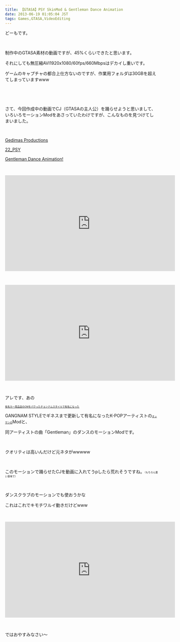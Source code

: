 ```yaml
---
title: 【GTASA】PSY SkinMod & Gentleman Dance Animation
date: 2013-06-19 01:05:04 JST
tags: Games,GTASA,VideoEditing
---
```

<p>どーもです。</p>
<p>&nbsp;</p>
<p>制作中のGTASA素材の動画ですが、45%くらいできたと思います。</p>
<p>それにしても無圧縮AVI1920x1080/60fps/660Mbpsはデカイし重いです。</p>
<p>ゲームのキャプチャの都合上仕方ないのですが、作業用フォルダは30GBを超えてしまっていますwww</p>
<p>&nbsp;</p>
<p>&nbsp;</p>
<p>さて、今回作成中の動画でCJ（GTASAの主人公）を踊らせようと思いまして、いろいろモーションModをあさっていたわけですが、こんなものを見つけてしまいました。</p>
<p>&nbsp;</p>
<p><a href="http://gedimods.blogspot.jp/">Gedimas Productions</a></p>
<p><a href="http://gedimods.blogspot.jp/2013/04/22psy.html">22_PSY</a></p>
<p><a href="http://gedimods.blogspot.jp/2013/04/gentleman-dance-animation.html">Gentleman Dance Animation!</a></p>
<p>&nbsp;</p>
<div class="video"><iframe width="560" height="315" src="http://www.youtube.com/embed/yu3NtonI2Ik?rel=0" frameborder="0" allowfullscreen></iframe></div>
<p>&nbsp;</p>
<div class="video"><iframe width="560" height="315" src="http://www.youtube.com/embed/J9KaLXMom2A?rel=0" frameborder="0" allowfullscreen></iframe></div>
<p>&nbsp;</p>
<p>アレです、あの</p>
<p><del><span style="font-size:8px;">有名カー用品店のCMをパクったチョンナムスタイルで有名になった</span></del></p>
<p>GANGNAM STYLEでギネスまで更新して有名になったK-POPアーティストの<del><span style="font-size:8px;">オッサンの</span></del>Modと、</p>
<p>同アーティストの曲「Gentleman」のダンスのモーションModです。</p>
<p>&nbsp;</p>
<p>クオリティは高いんだけど元ネタがwwwww</p>
<p>&nbsp;</p>
<p>このモーションで踊らせたCJを動画に入れてうpしたら荒れそうですね。<span style="font-size:8px;">（もちろん悪い意味で）</span></p>
<p>&nbsp;</p>
<p>ダンスクラブのモーションでも使おうかな</p>
<p>これはこれでキモチワルイ動きだけどwww</p>
<p>&nbsp;</p>
<div class="video"><iframe width="560" height="315" src="http://www.youtube.com/embed/ET_3Kj6XryA?rel=0" frameborder="0" allowfullscreen></iframe></div>
<p>&nbsp;</p>
<p>ではおやすみなさい～</p>